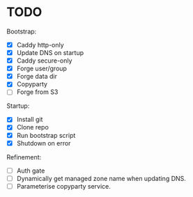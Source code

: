# TODO

Bootstrap:

- [x] Caddy http-only
- [x] Update DNS on startup
- [x] Caddy secure-only
- [x] Forge user/group
- [x] Forge data dir
- [x] Copyparty
- [ ] Forge from S3

Startup:
- [x] Install git
- [x] Clone repo
- [x] Run bootstrap script
- [x] Shutdown on error

Refinement:
- [ ] Auth gate
- [ ] Dynamically get managed zone name when updating DNS.
- [ ] Parameterise copyparty service.
